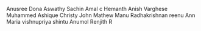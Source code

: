 Anusree
Dona
Aswathy
Sachin 
Amal c
Hemanth
Anish Varghese
Muhammed Ashique
Christy John Mathew
Manu Radhakrishnan
reenu
Ann Maria
vishnupriya
shintu
Anumol
Renjith R